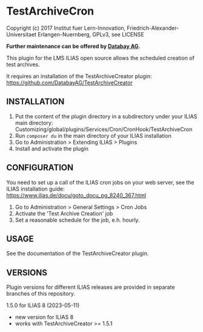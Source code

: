 # TestArchiveCron

Copyright (c) 2017 Institut fuer Lern-Innovation, Friedrich-Alexander-Universitaet Erlangen-Nuernberg, GPLv3, see LICENSE

**Further maintenance can be offered by [Databay AG](https://www.databay.de).**

This plugin for the LMS ILIAS open source allows the scheduled creation of test archives.

It requires an installation of the TestArchiveCreator plugin:
https://github.com/DatabayAG/TestArchiveCreator


INSTALLATION
------------
1. Put the content of the plugin directory in a subdirectory under your ILIAS main directory:
Customizing/global/plugins/Services/Cron/CronHook/TestArchiveCron
2. Run `composer du` in the main directory of your ILIAS installation
3. Go to Administration > Extending ILIAS > Plugins
4. Install and activate the plugin


CONFIGURATION
-------------

You need to set up a call of the ILIAS cron jobs on your web server, see the ILIAS installation guide:
https://www.ilias.de/docu/goto_docu_pg_8240_367.html

1. Go to Administration > General Settings > Cron Jobs
2. Activate the 'Test Archive Creation' job
3. Set a reasonable schedule for the job, e.h. hourly.


USAGE
-----

See the documentation of the TestArchiveCreator plugin.


VERSIONS
--------

Plugin versions for different ILIAS releases are provided in separate branches of this repository.

1.5.0 for ILIAS 8 (2023-05-11)
- new version for ILIAS 8
- works with TestArchiveCreator >= 1.5.1

